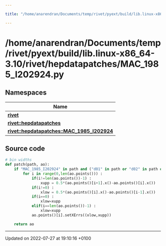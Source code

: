 ```yaml
---

title: "/home/anarendran/Documents/temp/rivet/pyext/build/lib.linux-x86_64-3.10/rivet/hepdatapatches/MAC_1985_I202924.py"

---
```


# /home/anarendran/Documents/temp/rivet/pyext/build/lib.linux-x86_64-3.10/rivet/hepdatapatches/MAC_1985_I202924.py



## Namespaces

| Name           |
| -------------- |
| **[rivet](http://example.org/namespaces/namespacerivet/)**  |
| **[rivet::hepdatapatches](http://example.org/namespaces/namespacerivet_1_1hepdatapatches/)**  |
| **[rivet::hepdatapatches::MAC_1985_I202924](http://example.org/namespaces/namespacerivet_1_1hepdatapatches_1_1mac__1985__i202924/)**  |




## Source code

```python
# bin widths
def patch(path, ao):
    if "MAC_1985_I202924" in path and ("d01" in path or "d02" in path or "d03" in path) :
        for i in range(0,len(ao.points())) :
            if(i!=len(ao.points())-1) :
                xupp = 0.5*(ao.points()[i+1].x()-ao.points()[i].x())
            if(i!=0) :
                xlow = 0.5*(ao.points()[i].x()-ao.points()[i-1].x())
            if(i==0) :
                xlow=xupp
            elif(i==len(ao.points())-1) :
                xlow=xupp
            ao.points()[i].setXErrs((xlow,xupp))

    return ao   
```


-------------------------------

Updated on 2022-07-27 at 19:10:16 +0100
